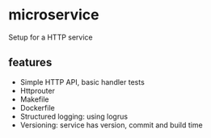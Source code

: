# microservice
Setup for a HTTP service

## features

- Simple HTTP API, basic handler tests
- Httprouter
- Makefile
- Dockerfile
- Structured logging: using logrus
- Versioning: service has version, commit and build time
